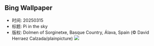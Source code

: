 ## Bing Wallpaper
- 时间: 20250315
- 标题: Pi in the sky
- 版权: Dolmen of Sorginetxe, Basque Country, Álava, Spain (© David Herraez Calzada/plainpicture)
![](https://cn.bing.com/th?id=OHR.BasqueDolmen_EN-US9089569057_UHD.jpg&rf=LaDigue_UHD.jpg&pid=hp&w=3840&h=2160&rs=1&c=4)

